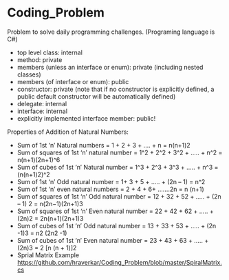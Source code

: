 # Coding_Problem
Problem to solve daily programming challenges. (Programing language is C#)

* top level class: internal
* method: private
* members (unless an interface or enum): private (including nested classes)
* members (of interface or enum): public
* constructor: private (note that if no constructor is explicitly defined, a public default constructor will be automatically defined)
* delegate: internal
* interface: internal
* explicitly implemented interface member: public!


Properties of Addition of Natural Numbers:
* Sum of 1st ‘n’ Natural numbers =  1 + 2 + 3 + …. + n = n(n+1)2
* Sum of squares of 1st ‘n’ natural number  =  1^2 + 2^2 + 3^2 + ….. + n^2  = n(n+1)(2n+1)^6
* Sum of cubes of 1st ‘n’ Natural number  =  1^3 + 2^3 + 3^3 + ….. + n^3  = (n(n+1)2)^2
* Sum of 1st ‘n’ Odd natural number  =  1+ 3 + 5 + ….. + (2n – 1)  = n^2
* Sum of 1st ‘n’ even natural numbers  = 2 + 4 + 6+ …….2n = n (n+1)
* Sum of squares of 1st ‘n’ Odd natural number = 12 + 32 + 52 + ….. + (2n – 1) 2 = n(2n−1)(2n+1)3
* Sum of squares of 1st ‘n’ Even natural number =  22 + 42 + 62 + ….. + (2n)2 = 2n(n+1)(2n+1)3
* Sum of cubes of 1st  ‘n’ Odd natural number =  13 + 33 + 53 + ….. + (2n -1)3 = n2 (2n2 -1)
* Sum of cubes of 1st  ‘n’ Even natural number  =  23 + 43 + 63 + ….. + (2n)3 = 2 [n (n + 1)]2
* Sprial Matrix Example https://github.com/hraverkar/Coding_Problem/blob/master/SpiralMatrix.cs
 
